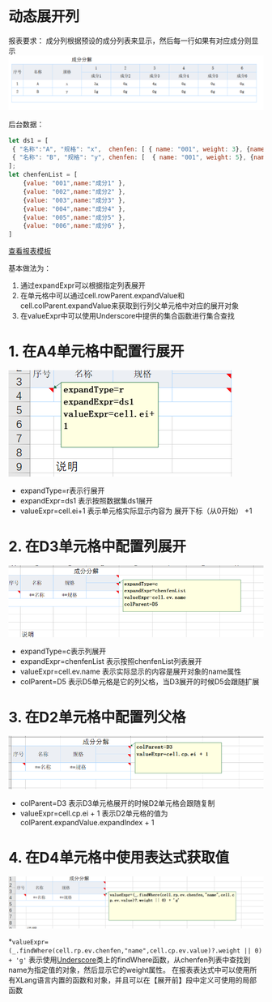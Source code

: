 # 动态展开列

报表要求： 成分列根据预设的成分列表来显示，然后每一行如果有对应成分则显示
![](dynamic-col/dynamic-col.png)

后台数据：
```javascript
let ds1 = [
 { "名称":"A", "规格": "x",  chenfen: [ { name: "001", weight: 3}, {name: "003", weight:4}] },
 { "名称": "B", "规格": "y", chenfen: [  { name: "001", weight: 5}, {name: "005", weight:6}]  }
];
let chenfenList = [
    {value: "001",name:"成分1" },
    {value: "002",name:"成分2" }, 
    {value: "003",name:"成分3" },
    {value: "004",name:"成分4" },
    {value: "005",name:"成分5" },
    {value: "006",name:"成分6" },
] 
```

[查看报表模板](https://gitee.com/canonical-entropy/nop-entropy/raw/master/nop-report/nop-report-demo/src/main/resources/_vfs/nop/report/demo/base/08-%E5%8A%A8%E6%80%81%E5%B1%95%E5%BC%80%E5%88%97.xpt.xlsx)

基本做法为：
1. 通过expandExpr可以根据指定列表展开
2. 在单元格中可以通过cell.rowParent.expandValue和cell.colParent.expandValue来获取到行列父单元格中对应的展开对象
3. 在valueExpr中可以使用Underscore中提供的集合函数进行集合查找


# 1. 在A4单元格中配置行展开

![](dynamic-col/row-expand.png)

* expandType=r表示行展开
* expandExpr=ds1 表示按照数据集ds1展开
* valueExpr=cell.ei+1 表示单元格实际显示内容为 展开下标（从0开始） +1

# 2. 在D3单元格中配置列展开

![](dynamic-col/expand-col.png)

* expandType=c表示列展开
* expandExpr=chenfenList 表示按照chenfenList列表展开
* valueExpr=cell.ev.name 表示实际显示的内容是展开对象的name属性
* colParent=D5 表示D5单元格是它的列父格，当D3展开的时候D5会跟随扩展

# 3. 在D2单元格中配置列父格

![](dynamic-col/col-parent.png)

* colParent=D3 表示D3单元格展开的时候D2单元格会跟随复制
* valueExpr=cell.cp.ei + 1 表示D2单元格的值为 colParent.expandValue.expandIndex + 1

# 4. 在D4单元格中使用表达式获取值
![](dynamic-col/cell-value.png)

*`valueExpr=(_.findWhere(cell.rp.ev.chenfen,"name",cell.cp.ev.value)?.weight || 0) + 'g'`
表示使用[Underscore](https://gitee.com/canonical-entropy/nop-entropy/blob/master/nop-core/src/main/java/io/nop/core/lang/utils/Underscore.java)类上的findWhere函数，从chenfen列表中查找到name为指定值的对象，然后显示它的weight属性。
在报表表达式中可以使用所有XLang语言内置的函数和对象，并且可以在【展开前】段中定义可使用的局部函数